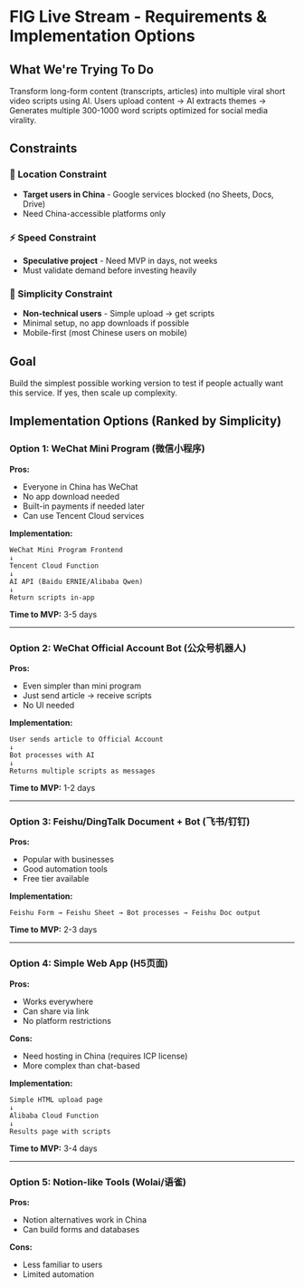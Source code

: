 # FIG Live Stream - Requirements & Implementation Options

## What We're Trying To Do

Transform long-form content (transcripts, articles) into multiple viral short video scripts using AI. Users upload content → AI extracts themes → Generates multiple 300-1000 word scripts optimized for social media virality.

## Constraints

### 🚫 Location Constraint
- **Target users in China** - Google services blocked (no Sheets, Docs, Drive)
- Need China-accessible platforms only

### ⚡ Speed Constraint  
- **Speculative project** - Need MVP in days, not weeks
- Must validate demand before investing heavily

### 🎯 Simplicity Constraint
- **Non-technical users** - Simple upload → get scripts
- Minimal setup, no app downloads if possible
- Mobile-first (most Chinese users on mobile)

## Goal

Build the simplest possible working version to test if people actually want this service. If yes, then scale up complexity.

## Implementation Options (Ranked by Simplicity)

### Option 1: WeChat Mini Program (微信小程序) 
**Pros:**
- Everyone in China has WeChat
- No app download needed
- Built-in payments if needed later
- Can use Tencent Cloud services

**Implementation:**
```
WeChat Mini Program Frontend
↓
Tencent Cloud Function 
↓
AI API (Baidu ERNIE/Alibaba Qwen)
↓
Return scripts in-app
```

**Time to MVP:** 3-5 days

---

### Option 2: WeChat Official Account Bot (公众号机器人) 
**Pros:**
- Even simpler than mini program
- Just send article → receive scripts
- No UI needed

**Implementation:**
```
User sends article to Official Account
↓
Bot processes with AI
↓
Returns multiple scripts as messages
```

**Time to MVP:** 1-2 days

---

### Option 3: Feishu/DingTalk Document + Bot (飞书/钉钉) 
**Pros:**
- Popular with businesses
- Good automation tools
- Free tier available

**Implementation:**
```
Feishu Form → Feishu Sheet → Bot processes → Feishu Doc output
```

**Time to MVP:** 2-3 days

---

### Option 4: Simple Web App (H5页面) 
**Pros:**
- Works everywhere
- Can share via link
- No platform restrictions

**Cons:**
- Need hosting in China (requires ICP license)
- More complex than chat-based

**Implementation:**
```
Simple HTML upload page
↓
Alibaba Cloud Function
↓  
Results page with scripts
```

**Time to MVP:** 3-4 days

---

### Option 5: Notion-like Tools (Wolai/语雀) 
**Pros:**
- Notion alternatives work in China
- Can build forms and databases

**Cons:**
- Less familiar to users
- Limited automation